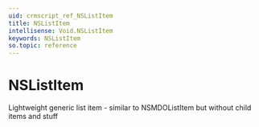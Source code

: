 ```yaml
---
uid: crmscript_ref_NSListItem
title: NSListItem
intellisense: Void.NSListItem
keywords: NSListItem
so.topic: reference
---
```


# NSListItem

Lightweight generic list item - similar to NSMDOListItem but without child items and stuff
